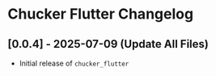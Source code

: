 # Chucker Flutter Changelog

## [0.0.4] - 2025-07-09 (Update All Files)
- Initial release of `chucker_flutter`